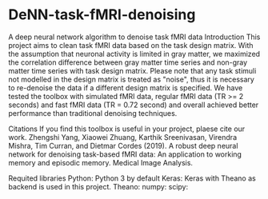 # DeNN-task-fMRI-denoising
A deep neural network algorithm to denoise task fMRI data
Introduction
This project aims to clean task fMRI data based on the task design matrix. With the assumption that neuronal activity is limited in gray matter, we maximized the correlation difference between gray matter time series and non-gray matter time series with task design matrix. Please note that any task stimuli not modelled in the design matrix is treated as "noise", thus it is necessary to re-denoise the data if a different design matrix is specified. We have tested the toolbox with simulated fMRI data, regular fMRI data (TR >= 2 seconds) and fast fMRI data (TR = 0.72 second) and overall achieved better performance than traditional denoising techniques.

Citations
If you find this toolbox is useful in your project, plaese cite our work.
Zhengshi Yang, Xiaowei Zhuang, Karthik Sreenivasan, Virendra Mishra, Tim Curran, and Dietmar Cordes (2019). A robust deep neural network for denoising task-based fMRI data: An application to working memory and episodic memory. Medical Image Analysis.

Requited libraries
  Python: Python 3 by default
  Keras: Keras with Theano as backend is used in this project.
  Theano:
  numpy:
  scipy:
